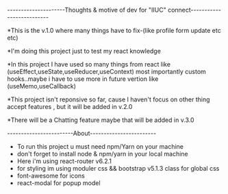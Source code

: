 ---------------------Thoughts & motive of dev for "IIUC" connect--------------------------


*This is the v.1.0 where many things have to fix-(like profile form update etc etc)

*I'm doing this project just to test my react knowledge

*In this project I have used so many things from react like (useEffect,useState,useReducer,useContext) most importantly custom hooks..maybe i have to use more in future vertion like (useMemo,useCallback)

*This project isn't reponsive so far, cause I haven't focus on other thing accept features , but it will be added in v.2.0

*There will be a Chatting feature maybe that will be added in v.3.0

------------------------About------------------------
* To run this project u must need npm/Yarn on your machine
* don't forget to install node & npm/yarn in your local machine
* Here i'm using react-router v6.2.1
* for styling im using moduler css && bootstrap v5.1.3 class for global css
* font-awesome for icons
* react-modal for popup model
